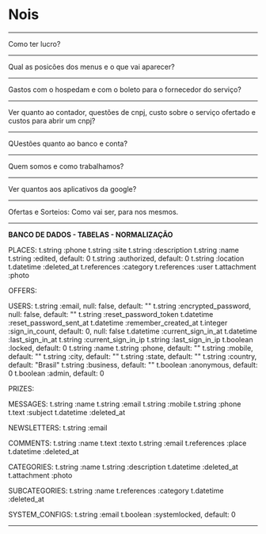 # Nois
___________________________________________________________________________________________________________________
Como ter lucro?
___________________________________________________________________________________________________________________
Qual as posicões dos menus e o que vai aparecer?
___________________________________________________________________________________________________________________
Gastos com o hospedam e com o boleto para o fornecedor do serviço?
___________________________________________________________________________________________________________________
Ver quanto ao contador, questões de cnpj, custo sobre o serviço ofertado e custos para abrir um cnpj?
___________________________________________________________________________________________________________________
QUestões quanto ao banco e conta?
___________________________________________________________________________________________________________________
Quem somos e como trabalhamos?
___________________________________________________________________________________________________________________
Ver quantos aos aplicativos da google?
___________________________________________________________________________________________________________________
Ofertas e Sorteios:
Como vai ser, para nos mesmos.

___________________________________________________________________________________________________________________
<b>BANCO DE DADOS - TABELAS - NORMALIZAÇÃO</b>

PLACES:
  t.string :phone
  t.string :site
  t.string :description
  t.string :name
  t.string :edited, default: 0
  t.string :authorized, default: 0
  t.string :location
  t.datetime :deleted_at
  t.references :category
  t.references :user
  t.attachment :photo  
  
OFFERS:

USERS:
  t.string :email,              null: false, default: ""
  t.string :encrypted_password, null: false, default: ""
  t.string   :reset_password_token
  t.datetime :reset_password_sent_at
  t.datetime :remember_created_at
  t.integer  :sign_in_count, default: 0, null: false
  t.datetime :current_sign_in_at
  t.datetime :last_sign_in_at
  t.string   :current_sign_in_ip
  t.string   :last_sign_in_ip
  t.boolean :locked, default: 0
  t.string :name
  t.string :phone, default: ""
  t.string :mobile, default: ""
  t.string :city, default: ""
  t.string :state, default: ""
  t.string :country, default: "Brasil"
  t.string :business, default: ""
  t.boolean :anonymous, default: 0
  t.boolean :admin, default: 0
      
PRIZES:

MESSAGES:
  t.string :name
	t.string :email
	t.string :mobile
	t.string :phone
	t.text :subject
  t.datetime :deleted_at

NEWSLETTERS:
  t.string :email
  
COMMENTS:
  t.string :name
	t.text :texto
	t.string :email
	t.references :place
	t.datetime :deleted_at
	
CATEGORIES:
  t.string :name
	t.string :description
	t.datetime :deleted_at
	t.attachment :photo
	
SUBCATEGORIES:
  t.string :name
	t.references :category
	t.datetime :deleted_at
	
SYSTEM_CONFIGS:
  t.string :email
	t.boolean :systemlocked, default: 0
___________________________________________________________________________________________________________________


